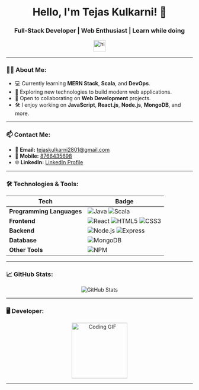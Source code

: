 <div align="center">
  
  # Hello, I'm Tejas Kulkarni! 👋
  
  ### Full-Stack Developer | Web Enthusiast | Learn while doing
  
  <img src="https://user-images.githubusercontent.com/1303154/88677602-1635ba80-d120-11ea-84d8-d263ba5fc3c0.gif" width="32px" alt="hi">

</div>

---

### 👨‍💻 About Me:
- 💻 Currently learning **MERN Stack**, **Scala**, and **DevOps**.
- 🚀 Exploring new technologies to build modern web applications.
- 🤝 Open to collaborating on **Web Development** projects.
- 🛠 I enjoy working on **JavaScript**, **React.js**, **Node.js**, **MongoDB**, and more.
  
---

### 📫 Contact Me:
- 📧 **Email:** [tejaskulkarni2801@gmail.com](mailto:tejaskulkarni2801@gmail.com)
- 📱 **Mobile:** [8766435698](tel:+918766435698)
- 🌐 **LinkedIn:** [LinkedIn Profile](https://linkedin.com/in/tejas-kulkarni28)

---

### 🛠️ Technologies & Tools:
| Tech | Badge |
| --- | --- |
| **Programming Languages** | ![Java](https://img.shields.io/badge/Java-%23ED8B00.svg?style=flat-square&logo=java&logoColor=white) ![Scala](https://img.shields.io/badge/Scala-%23DC322F.svg?style=flat-square&logo=scala&logoColor=white) |
| **Frontend** | ![React](https://img.shields.io/badge/React-%2320232a.svg?style=flat-square&logo=react&logoColor=%2361DAFB) ![HTML5](https://img.shields.io/badge/Html5-%23E34F26.svg?style=flat-square&logo=html5&logoColor=white) ![CSS3](https://img.shields.io/badge/CSS3-%231572B6.svg?style=flat-square&logo=css3&logoColor=white) |
| **Backend** | ![Node.js](https://img.shields.io/badge/Node.js-%2343853D.svg?style=flat-square&logo=node.js&logoColor=white) ![Express](https://img.shields.io/badge/Express-%23404d59.svg?style=flat-square&logo=express&logoColor=%2361DAFB) |
| **Database** | ![MongoDB](https://img.shields.io/badge/MongoDB-%2347A248.svg?style=flat-square&logo=mongodb&logoColor=white) |
| **Other Tools** | ![NPM](https://img.shields.io/badge/NPM-%23000000.svg?style=flat-square&logo=npm&logoColor=white) |

---

### 📈 GitHub Stats:
<div align="center">
  <img src="https://github-readme-stats.vercel.app/api?username=tejaskulkarni28&show_icons=true&theme=dark&hide_border=true" alt="GitHub Stats">
</div>

---

### 🖥️ Developer:
<div align="center">
  <img src="https://media.giphy.com/media/L8K62iTDkzGX6/giphy.gif" height="150" alt="Coding GIF">
</div>

---

